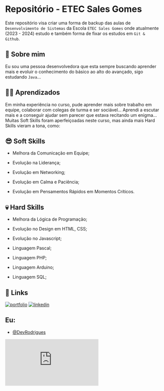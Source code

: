 
# Repositório - ETEC Sales Gomes

Este repositório visa criar uma forma de backup das aulas de `Desenvolvimento de Sistemas` da Escola `ETEC Sales Gomes` onde atualmente (2023 - 2024) estudo e também forma de fixar os estudos em `Git & Github`.



## 🚀 Sobre mim
Eu sou uma pessoa desenvolvedora que esta sempre buscando aprender mais e evoluir o conhecimento do básico ao alto do avançado, sigo estudando `Java`...

## 🧑‍💻 Aprendizados

Em minha experiência no curso, pude aprender mais sobre trabalho em equipe, colaborar com colegas de turma e ser sociável... Aprendi a escutar mais e a conseguir ajudar sem parecer que estava recitando um enigma...
Muitas Soft Skills foram aperfeiçoadas neste curso, mas ainda mais Hard Skills vieram a tona, como:

## 😎 Soft Skills

- Melhora da Comunicação em Equipe;

- Evolução na Liderança;

- Evolução em Networking;

- Evolução em Calma e Paciência;

- Evolução em Pensamentos Rápidos em Momentos Críticos.

## 💀 Hard Skills

- Melhora da Lógica de Programação;

- Evolução no Design em HTML, CSS;

- Evolução no Javascript;

- Linguagem Pascal;

- Linguagem PHP;

- Linguagem Arduino;

- Linguagem SQL;


## 🔗 Links
[![portfolio](https://img.shields.io/badge/my_portfolio-000?style=for-the-badge&logo=ko-fi&logoColor=white)](https://github.com/alanzink1/)
[![linkedin](https://img.shields.io/badge/linkedin-0A66C2?style=for-the-badge&logo=linkedin&logoColor=white)](https://www.linkedin.com/in/alanzink1/)

## Eu:

- [@DevRodrigues](https://www.github.com/alanzink1)


![Logo](https://fv5-3.failiem.lv/thumb_show.php?i=yb8u5zw875)

